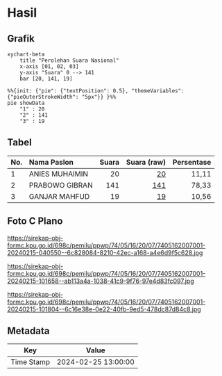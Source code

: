 # Hasil

## Grafik

```mermaid
xychart-beta
    title "Perolehan Suara Nasional"
    x-axis [01, 02, 03]
    y-axis "Suara" 0 --> 141
    bar [20, 141, 19]
```

```mermaid
%%{init: {"pie": {"textPosition": 0.5}, "themeVariables": {"pieOuterStrokeWidth": "5px"}} }%%
pie showData
    "1" : 20
    "2" : 141
    "3" : 19
```

## Tabel

| No. | Nama Paslon    | Suara | Suara (raw) | Persentase |
|:--- |:-------------- | -----:| -----------:| ----------:|
| 1   | ANIES MUHAIMIN | 20    | [20][p-1]   | 11,11      |
| 2   | PRABOWO GIBRAN | 141   | [141][p-2]  | 78,33      |
| 3   | GANJAR MAHFUD  | 19    | [19][p-3]   | 10,56      |


[p-1]: https://github.com/gigit-pemilu/pemilu-2024/blob/main/pilpres/hitung-suara/sub/74-sulawesi-tenggara/sub/05-konawe-selatan/sub/16-moramo-utara/sub/2007-mekar-jaya/sub/001-tps/sub/paslon-1.txt
[p-2]: https://github.com/gigit-pemilu/pemilu-2024/blob/main/pilpres/hitung-suara/sub/74-sulawesi-tenggara/sub/05-konawe-selatan/sub/16-moramo-utara/sub/2007-mekar-jaya/sub/001-tps/sub/paslon-2.txt
[p-3]: https://github.com/gigit-pemilu/pemilu-2024/blob/main/pilpres/hitung-suara/sub/74-sulawesi-tenggara/sub/05-konawe-selatan/sub/16-moramo-utara/sub/2007-mekar-jaya/sub/001-tps/sub/paslon-3.txt

## Foto C Plano

https://sirekap-obj-formc.kpu.go.id/698c/pemilu/ppwp/74/05/16/20/07/7405162007001-20240215-040550--6c828084-8210-42ec-a168-a4e6d9f5c628.jpg

https://sirekap-obj-formc.kpu.go.id/698c/pemilu/ppwp/74/05/16/20/07/7405162007001-20240215-101658--ab113a4a-1038-41c9-9f76-97e4d83fc097.jpg

https://sirekap-obj-formc.kpu.go.id/698c/pemilu/ppwp/74/05/16/20/07/7405162007001-20240215-101804--6c16e38e-0e22-40fb-9ed5-478dc87d84c8.jpg


## Metadata

| Key        | Value               |
| ---------- | ------------------- |
| Time Stamp | 2024-02-25 13:00:00 |



